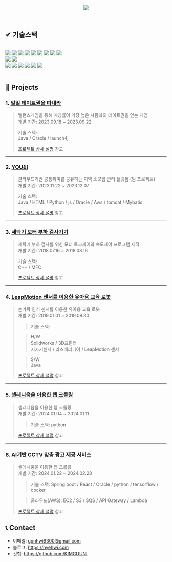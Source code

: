 
<!--
**KIMGUUNI/KIMGUUNI** is a ✨ _special_ ✨ repository because its `README.md` (this file) appears on your GitHub profile.

Here are some ideas to get you started:

- 🔭 I’m currently working on ...
- 🌱 I’m currently learning ...
- 👯 I’m looking to collaborate on ...
- 🤔 I’m looking for help with ...
- 💬 Ask me about ...
- 📫 How to reach me: ...
- 😄 Pronouns: ...
- ⚡ Fun fact: ...
-->
<p align="center"><img src="https://capsule-render.vercel.app/api?type=waving&color=auto&height=200&section=header&text=Kim%20Geon%20Hwi&fontSize=90" /></p>

</br>

## ✔ 기술스택
</br>
<div>
<img src="https://img.shields.io/badge/Java-%23008080?logo=Java&logoColor=gold"/>
<img src="https://img.shields.io/badge/Python-%233776AB?logo=python&logoColor=gold"/>
<img src="https://img.shields.io/badge/spring-%236DB33F?logo=spring&logoColor=white"/>
<img src="https://img.shields.io/badge/springboot-%236DB33F?logo=springboot&logoColor=white"/>
<img src="https://img.shields.io/badge/HTML5-%23E34F26?logo=html5&logoColor=white"/>
<img src="https://img.shields.io/badge/css3-%231572B6?logo=css3&logoColor=white"/>
<img src="https://img.shields.io/badge/javascript-%23F7DF1E?logo=javascript&logoColor=white"/>
<img src="https://img.shields.io/badge/C%2B%2B-%2300599C?logo=cplusplus&logoColor=white"/>
<img src="https://img.shields.io/badge/react-%2361DAFB?logo=react&logoColor=white"/>

</div>
<div>
<img src="https://img.shields.io/badge/Oracle-%23F80000?logo=Oracle"/>
<img src="https://img.shields.io/badge/mysql-%234479A1?logo=mysql&logoColor=white"/>
</div>
<div>
<img src="https://img.shields.io/badge/tensorflow-%23FF6F00?logo=tensorflow&logoColor=white"/>
<img src="https://img.shields.io/badge/amazonaws-%23232F3E?logo=amazonaws&logoColor=white"/>
<img src="https://img.shields.io/badge/amazons3-%23569A31?logo=amazons3&logoColor=white"/>
<img src="https://img.shields.io/badge/awslambda-%23FF9900?logo=awslambda&logoColor=white"/>
<img src="https://img.shields.io/badge/amazonec2-%23FF9900?logo=amazonec2&logoColor=white"/>
<img src="https://img.shields.io/badge/docker-%232496ED?logo=docker&logoColor=white"/>
</div>



</br>

## :pushpin: Projects
### 1. [일일 데이트권을 따내라](https://github.com/KIMGUUNI/Kingteam/tree/master)
>밸런스게임을 통해 매칭률이 가장 높은 사람과의 데이트권을 얻는 게임   
>개발 기간: 2023.09.18 ~ 2023.09.22  
>  
>기술 스택:  
>Java / Oracle / launch4j
>  
>[프로젝트 상세 설명](https://github.com/KIMGUUNI/Kingteam/tree/master) 참고

---

### 2. [YOU&I](https://github.com/2023-SMHRD-IS-CLOUD-1/YOU-I)
>클라우드기반 공통취미를 공유하는 지역 소모임 관리 플랫폼 (팀 프로젝트)  
>개발 기간: 2023.11.22 ~ 2023.12.07  
>  
>기술 스택:  
>Java / HTML / Python / js /
>Oracle / Aws / tomcat / Mybatis
>  
>[프로젝트 상세 설명](https://github.com/2023-SMHRD-IS-CLOUD-1/YOU-I) 참고

---

### 3. [세탁기 모터 부하 검사기기](https://github.com/KIMGUUNI/KIMGUUNI/wiki/%EC%84%B8%ED%83%81%EA%B8%B0-%EB%AA%A8%ED%84%B0-%EB%B6%80%ED%95%98-%EA%B2%80%EC%82%AC%EA%B8%B0%EA%B8%B0)
>세탁기 부하 검사를 위한 모터 토크제어와 속도제어 프로그램 제작   
>개발 기간: 2018.07.16 ~ 2018.08.16  
>  
>기술 스택:  
> C++ / MFC
>  
>[프로젝트 상세 설명](https://github.com/KIMGUUNI/KIMGUUNI/wiki/%EC%84%B8%ED%83%81%EA%B8%B0-%EB%AA%A8%ED%84%B0-%EB%B6%80%ED%95%98-%EA%B2%80%EC%82%AC%EA%B8%B0%EA%B8%B0) 참고


---

### 4. [LeapMotion 센서를 이용한 유아용 교육 로봇](https://github.com/KIMGUUNI/KIMGUUNI/wiki/LeapMotion-%EC%84%BC%EC%84%9C%EB%A5%BC-%EC%9D%B4%EC%9A%A9%ED%95%9C-%EC%9C%A0%EC%95%84%EC%9A%A9-%EA%B5%90%EC%9C%A1-%EB%A1%9C%EB%B4%87)
>손가락 인식 센서를 이용한 유아용 교육 로봇    
>개발 기간: 2019.01.01 ~ 2019.09.30  
>  
>>기술 스택:
>
>> H/W   
>> Solidworks / 3D프린터   
>> 지자기센서 / 라즈베리파이 / LeapMotion 센서
>
>> S/W   
> Java
>  
>[프로젝트 상세 설명](https://github.com/KIMGUUNI/KIMGUUNI/wiki/LeapMotion-%EC%84%BC%EC%84%9C%EB%A5%BC-%EC%9D%B4%EC%9A%A9%ED%95%9C-%EC%9C%A0%EC%95%84%EC%9A%A9-%EA%B5%90%EC%9C%A1-%EB%A1%9C%EB%B4%87) 참고


---

### 5. [셀레니움을 이용한 웹 크롤링](https://github.com/KIMGUUNI/KIMGUUNI/wiki/%EC%85%80%EB%A0%88%EB%8B%88%EC%9B%80%EC%9D%84-%EC%9D%B4%EC%9A%A9%ED%95%9C-%EC%9B%B9-%ED%81%AC%EB%A1%A4%EB%A7%81)
>셀레니움을 이용한 웹 크롤링    
>개발 기간: 2024.01.04 ~ 2024.01.11 
>  
>>기술 스택:
> python
>  
>[프로젝트 상세 설명](https://github.com/KIMGUUNI/KIMGUUNI/wiki/%EC%85%80%EB%A0%88%EB%8B%88%EC%9B%80%EC%9D%84-%EC%9D%B4%EC%9A%A9%ED%95%9C-%EC%9B%B9-%ED%81%AC%EB%A1%A4%EB%A7%81) 참고


---

### 6. [AI기반 CCTV 맞춤 광고 제공 서비스](https://github.com/KIMGUUNI/A_EyeF)
>셀레니움을 이용한 웹 크롤링    
>개발 기간: 2024.01.22 ~ 2024.02.28 
>  
>>기술 스택:
> Spring boot / React / Oracle / python / tensorflow / docker
>
>>클라우드(AWS):
> EC2 / S3 / SQS / API Gateway / Lambda
>
>[프로젝트 상세 설명](https://github.com/KIMGUUNI/A_EyeF) 참고


## 📞 Contact
- 이메일: gonhwi9300@gmail.com
- 블로그: https://hyehwi.com
- 깃헙: https://github.com/KIMGUUNI

